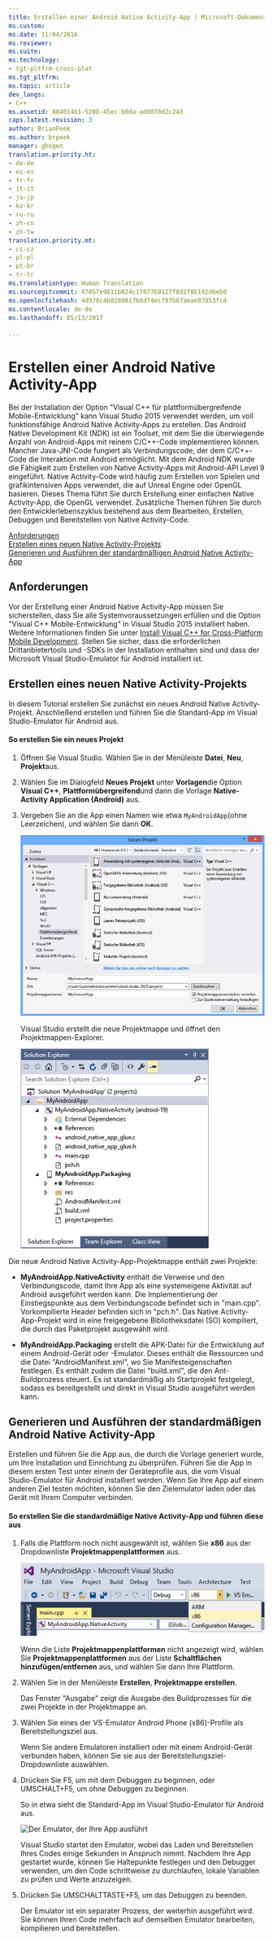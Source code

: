 ```yaml
---
title: Erstellen einer Android Native Activity-App | Microsoft-Dokumentation
ms.custom: 
ms.date: 11/04/2016
ms.reviewer: 
ms.suite: 
ms.technology:
- tgt-pltfrm-cross-plat
ms.tgt_pltfrm: 
ms.topic: article
dev_langs:
- C++
ms.assetid: 884014b1-5208-45ec-b0da-ad0070d2c24d
caps.latest.revision: 3
author: BrianPeek
ms.author: brpeek
manager: ghogen
translation.priority.ht:
- de-de
- es-es
- fr-fr
- it-it
- ja-jp
- ko-kr
- ru-ru
- zh-cn
- zh-tw
translation.priority.mt:
- cs-cz
- pl-pl
- pt-br
- tr-tr
ms.translationtype: Human Translation
ms.sourcegitcommit: 47057e9611b824c17077b9127f8d2f8b192d6eb8
ms.openlocfilehash: 4d970c4b028981760d74ec797b87aeae07853fc4
ms.contentlocale: de-de
ms.lasthandoff: 05/13/2017

---
```

# <a name="create-an-android-native-activity-app"></a>Erstellen einer Android Native Activity-App
Bei der Installation der Option "Visual C++ für plattformübergreifende Mobile-Entwicklung" kann Visual Studio 2015 verwendet werden, um voll funktionsfähige Android Native Activity-Apps zu erstellen. Das Android Native Development Kit (NDK) ist ein Toolset, mit dem Sie die überwiegende Anzahl von Android-Apps mit reinem C/C++-Code implementieren können. Mancher Java-JNI-Code fungiert als Verbindungscode, der dem C/C++-Code die Interaktion mit Android ermöglicht. Mit dem Android NDK wurde die Fähigkeit zum Erstellen von Native Activity-Apps mit Android-API Level 9 eingeführt. Native Activity-Code wird häufig zum Erstellen von Spielen und grafikintensiven Apps verwendet, die auf Unreal Engine oder OpenGL basieren. Dieses Thema führt Sie durch Erstellung einer einfachen Native Activity-App, die OpenGL verwendet. Zusätzliche Themen führen Sie durch den Entwicklerlebenszyklus bestehend aus dem Bearbeiten, Erstellen, Debuggen und Bereitstellen von Native Activity-Code.  
  
 [Anforderungen](#req)   
 [Erstellen eines neuen Native Activity-Projekts](#Create)   
 [Generieren und Ausführen der standardmäßigen Android Native Activity-App](#BuildHello)  
  
##  <a name="req"></a> Anforderungen  
 Vor der Erstellung einer Android Native Activity-App müssen Sie sicherstellen, dass Sie alle Systemvoraussetzungen erfüllen und die Option "Visual C++ Mobile-Entwicklung" in Visual Studio 2015 installiert haben. Weitere Informationen finden Sie unter [Install Visual C++ for Cross-Platform Mobile Development](../cross-platform/install-visual-cpp-for-cross-platform-mobile-development.md). Stellen Sie sicher, dass die erforderlichen Drittanbietertools und -SDKs in der Installation enthalten sind und dass der Microsoft Visual Studio-Emulator für Android installiert ist.  
  
##  <a name="Create"></a> Erstellen eines neuen Native Activity-Projekts  
 In diesem Tutorial erstellen Sie zunächst ein neues Android Native Activity-Projekt. Anschließend erstellen und führen Sie die Standard-App im Visual Studio-Emulator für Android aus.  
  
#### <a name="to-create-a-new-project"></a>So erstellen Sie ein neues Projekt  
  
1.  Öffnen Sie Visual Studio. Wählen Sie in der Menüleiste **Datei**, **Neu**, **Projekt**aus.  
  
2.  Wählen Sie im Dialogfeld **Neues Projekt** unter **Vorlagen**die Option **Visual C++**, **Plattformübergreifend**und dann die Vorlage **Native-Activity Application (Android)** aus.  
  
3.  Vergeben Sie an die App einen Namen wie etwa `MyAndroidApp`(ohne Leerzeichen), und wählen Sie dann **OK**.  
  
     ![Erstellen eines Native Activity-Projekts](../cross-platform/media/cppmdd_newproject.PNG "CppMDD_NewProject")  
  
     Visual Studio erstellt die neue Projektmappe und öffnet den Projektmappen-Explorer.  
  
     ![Native Activity-Projekt im Projektmappen-Explorer](../cross-platform/media/cppmdd_rc_na_solutionexp.PNG "CPPMDD_RC_NA_SolutionExp")  
  
 Die neue Android Native Activity-App-Projektmappe enthält zwei Projekte:  
  
-   **MyAndroidApp.NativeActivity** enthält die Verweise und den Verbindungscode, damit Ihre App als eine systemeigene Aktivität auf Android ausgeführt werden kann. Die Implementierung der Einstiegspunkte aus dem Verbindungscode befindet sich in "main.cpp". Vorkompilierte Header befinden sich in "pch.h". Das Native Activity-App-Projekt wird in eine freigegebene Bibliotheksdatei (SO) kompiliert, die durch das Paketprojekt ausgewählt wird.  
  
-   **MyAndroidApp.Packaging** erstellt die APK-Datei für die Entwicklung auf einem Android-Gerät oder -Emulator. Dieses enthält die Ressourcen und die Datei "AndroidManifest.xml", wo Sie Manifesteigenschaften festlegen. Es enthält zudem die Datei "build.xml", die den Ant-Buildprozess steuert. Es ist standardmäßig als Startprojekt festgelegt, sodass es bereitgestellt und direkt in Visual Studio ausgeführt werden kann.  
  
##  <a name="BuildHello"></a> Generieren und Ausführen der standardmäßigen Android Native Activity-App  
 Erstellen und führen Sie die App aus, die durch die Vorlage generiert wurde, um Ihre Installation und Einrichtung zu überprüfen. Führen Sie die App in diesem ersten Test unter einem der Geräteprofile aus, die vom Visual Studio-Emulator für Android installiert werden. Wenn Sie Ihre App auf einem anderen Ziel testen möchten, können Sie den Zielemulator laden oder das Gerät mit Ihrem Computer verbinden.  
  
#### <a name="to-build-and-run-the-default-native-activity-app"></a>So erstellen Sie die standardmäßige Native Activity-App und führen diese aus  
  
1.  Falls die Plattform noch nicht ausgewählt ist, wählen Sie **x86** aus der Dropdownliste **Projektmappenplattformen** aus.  
  
     ![Dropdownliste für Lösungsplattformen mit x86-Auswahl](../cross-platform/media/cppmdd_rc_na_solution_x86.png "CPPMDD_RC_NA_Solution_x86")  
  
     Wenn die Liste **Projektmappenplattformen** nicht angezeigt wird, wählen Sie **Projektmappenplattformen** aus der Liste **Schaltflächen hinzufügen/entfernen** aus, und wählen Sie dann Ihre Plattform.  
  
2.  Wählen Sie in der Menüleiste **Erstellen**, **Projektmappe erstellen**.  
  
     Das Fenster "Ausgabe" zeigt die Ausgabe des Buildprozesses für die zwei Projekte in der Projektmappe an.  
  
3.  Wählen Sie eines der VS-Emulator Android Phone (x86)-Profile als Bereitstellungsziel aus.  
  
     Wenn Sie andere Emulatoren installiert oder mit einem Android-Gerät verbunden haben, können Sie sie aus der Bereitstellungsziel-Dropdownliste auswählen.  
  
4.  Drücken Sie F5, um mit dem Debuggen zu beginnen, oder UMSCHALT+F5, um ohne Debuggen zu beginnen.  
  
     So in etwa sieht die Standard-App im Visual Studio-Emulator für Android aus.  
  
     ![Der Emulator, der Ihre App ausführt](~/cross-platform/media/cppmdd_emulator_running_app.PNG "CppMDD_Emulator_Running_App")  
  
     Visual Studio startet den Emulator, wobei das Laden und Bereitstellen Ihres Codes einige Sekunden in Anspruch nimmt. Nachdem Ihre App gestartet wurde, können Sie Haltepunkte festlegen und den Debugger verwenden, um den Code schrittweise zu durchlaufen, lokale Variablen zu prüfen und Werte anzuzeigen.  
  
5.  Drücken Sie UMSCHALTTASTE+F5, um das Debuggen zu beenden.  
  
     Der Emulator ist ein separater Prozess, der weiterhin ausgeführt wird. Sie können Ihren Code mehrfach auf demselben Emulator bearbeiten, kompilieren und bereitstellen.
